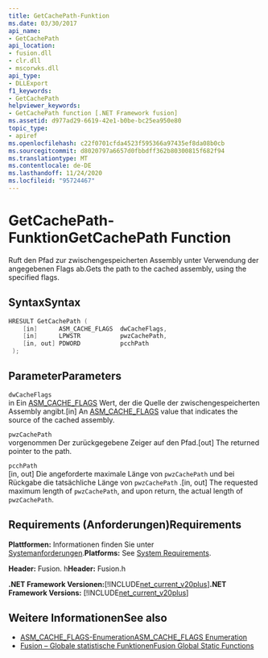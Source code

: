 ```yaml
---
title: GetCachePath-Funktion
ms.date: 03/30/2017
api_name:
- GetCachePath
api_location:
- fusion.dll
- clr.dll
- mscorwks.dll
api_type:
- DLLExport
f1_keywords:
- GetCachePath
helpviewer_keywords:
- GetCachePath function [.NET Framework fusion]
ms.assetid: d977ad29-6619-42e1-b0be-bc25ea950e80
topic_type:
- apiref
ms.openlocfilehash: c22f0701cfda4523f595366a97435ef8da08b0cb
ms.sourcegitcommit: d8020797a6657d0fbbdff362b80300815f682f94
ms.translationtype: MT
ms.contentlocale: de-DE
ms.lasthandoff: 11/24/2020
ms.locfileid: "95724467"
---
```

# <a name="getcachepath-function"></a><span data-ttu-id="30c87-102">GetCachePath-Funktion</span><span class="sxs-lookup"><span data-stu-id="30c87-102">GetCachePath Function</span></span>

<span data-ttu-id="30c87-103">Ruft den Pfad zur zwischengespeicherten Assembly unter Verwendung der angegebenen Flags ab.</span><span class="sxs-lookup"><span data-stu-id="30c87-103">Gets the path to the cached assembly, using the specified flags.</span></span>  
  
## <a name="syntax"></a><span data-ttu-id="30c87-104">Syntax</span><span class="sxs-lookup"><span data-stu-id="30c87-104">Syntax</span></span>  
  
```cpp  
HRESULT GetCachePath (  
    [in]      ASM_CACHE_FLAGS  dwCacheFlags,  
    [in]      LPWSTR           pwzCachePath,  
    [in, out] PDWORD           pcchPath  
 );  
```  
  
## <a name="parameters"></a><span data-ttu-id="30c87-105">Parameter</span><span class="sxs-lookup"><span data-stu-id="30c87-105">Parameters</span></span>  

 `dwCacheFlags`  
 <span data-ttu-id="30c87-106">in Ein [ASM_CACHE_FLAGS](asm-cache-flags-enumeration.md) Wert, der die Quelle der zwischengespeicherten Assembly angibt.</span><span class="sxs-lookup"><span data-stu-id="30c87-106">[in] An [ASM_CACHE_FLAGS](asm-cache-flags-enumeration.md) value that indicates the source of the cached assembly.</span></span>  
  
 `pwzCachePath`  
 <span data-ttu-id="30c87-107">vorgenommen Der zurückgegebene Zeiger auf den Pfad.</span><span class="sxs-lookup"><span data-stu-id="30c87-107">[out] The returned pointer to the path.</span></span>  
  
 `pcchPath`  
 <span data-ttu-id="30c87-108">[in, out] Die angeforderte maximale Länge von `pwzCachePath` und bei Rückgabe die tatsächliche Länge von `pwzCachePath` .</span><span class="sxs-lookup"><span data-stu-id="30c87-108">[in, out] The requested maximum length of `pwzCachePath`, and upon return, the actual length of `pwzCachePath`.</span></span>  
  
## <a name="requirements"></a><span data-ttu-id="30c87-109">Requirements (Anforderungen)</span><span class="sxs-lookup"><span data-stu-id="30c87-109">Requirements</span></span>  

 <span data-ttu-id="30c87-110">**Plattformen:** Informationen finden Sie unter [Systemanforderungen](../../get-started/system-requirements.md).</span><span class="sxs-lookup"><span data-stu-id="30c87-110">**Platforms:** See [System Requirements](../../get-started/system-requirements.md).</span></span>  
  
 <span data-ttu-id="30c87-111">**Header:** Fusion. h</span><span class="sxs-lookup"><span data-stu-id="30c87-111">**Header:** Fusion.h</span></span>  
  
 <span data-ttu-id="30c87-112">**.NET Framework Versionen:**[!INCLUDE[net_current_v20plus](../../../../includes/net-current-v20plus-md.md)]</span><span class="sxs-lookup"><span data-stu-id="30c87-112">**.NET Framework Versions:** [!INCLUDE[net_current_v20plus](../../../../includes/net-current-v20plus-md.md)]</span></span>  
  
## <a name="see-also"></a><span data-ttu-id="30c87-113">Weitere Informationen</span><span class="sxs-lookup"><span data-stu-id="30c87-113">See also</span></span>

- [<span data-ttu-id="30c87-114">ASM_CACHE_FLAGS-Enumeration</span><span class="sxs-lookup"><span data-stu-id="30c87-114">ASM_CACHE_FLAGS Enumeration</span></span>](asm-cache-flags-enumeration.md)
- [<span data-ttu-id="30c87-115">Fusion – Globale statistische Funktionen</span><span class="sxs-lookup"><span data-stu-id="30c87-115">Fusion Global Static Functions</span></span>](fusion-global-static-functions.md)
